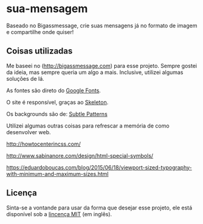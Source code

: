 # sua-mensagem

Baseado no Bigassmessage, crie suas mensagens já no formato de imagem e compartilhe onde quiser!

## Coisas utilizadas

Me baseei no (http://bigassmessage.com) para esse projeto. Sempre gostei da ideia, mas sempre queria um algo a mais. Inclusive, utilizei algumas soluções de lá.

As fontes são direto do [Google Fonts](https://fonts.google.com).

O site é responsível, graças ao [Skeleton](http://getskeleton.com/).

Os backgrounds são de: [Subtle Patterns](https://subtlepatterns.com)

Utilizei algumas outras coisas para refrescar a memória de como desenvolver web.

http://howtocenterincss.com/

http://www.sabinanore.com/design/html-special-symbols/

https://eduardoboucas.com/blog/2015/06/18/viewport-sized-typography-with-minimum-and-maximum-sizes.html


## Licença

Sinta-se a vontande para usar da forma que desejar esse projeto, ele está disponível sob a [lincença MIT](https://github.com/HigorSantos/sua-mensagem/blob/master/LICENSE.md) (em inglês).
